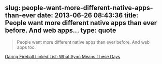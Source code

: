 slug: people-want-more-different-native-apps-than-ever
date: 2013-06-26 08:43:36
title: People want more different native apps than ever before. And web apps...
type: quote
---

> People want more different native apps than ever before. And web apps too.

[Daring Fireball Linked List: What Sync Means These Days](http://daringfireball.net/linked/2013/06/25/sync-these-days)
